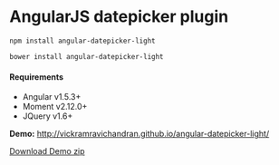 # AngularJS datepicker plugin

`npm install angular-datepicker-light`

`bower install angular-datepicker-light`

#### Requirements

* Angular v1.5.3+
* Moment v2.12.0+
* JQuery v1.6+

<b>Demo:</b> http://vickramravichandran.github.io/angular-datepicker-light/

<a href="https://github.com/vickramravichandran/angular-datepicker-light/archive/demo.zip">Download Demo zip</a>
